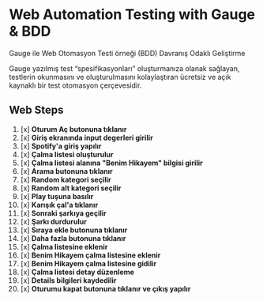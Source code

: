 # **Web Automation Testing with Gauge & BDD**

Gauge ile Web Otomasyon Testi örneği (BDD) Davranış Odaklı Geliştirme


Gauge yazılmış test “spesifikasyonları” oluşturmanıza olanak sağlayan, testlerin okunmasını ve oluşturulmasını kolaylaştıran ücretsiz ve açık kaynaklı bir test otomasyon çerçevesidir.

## **Web Steps**

1. [x] **Oturum Aç butonuna tıklanır**
2. [x] **Giriş ekranında input degerleri girilir**
3. [x] **Spotify'a giriş yapılır**
4. [x] **Çalma listesi oluşturulur**
5. [x] **Çalma listesi alanına "Benim Hikayem" bilgisi girilir**
6. [x] **Arama butonuna tıklanır**
7. [x] **Random kategori seçilir**
8. [x] **Random alt kategori seçilir**
9. [x] **Play tuşuna basılır**
10. [x] **Karışık çal'a tıklanır**
11. [x] **Sonraki şarkıya geçilir**
12. [x] **Şarkı durdurulur**
13. [x] **Sıraya ekle butonuna tıklanır**
14. [x] **Daha fazla butonuna tıklanır**
15. [x] **Çalma listesine eklenir**
16. [x] **Benim Hikayem çalma listesine eklenir**
17. [x] **Benim Hikayem çalma listesine gidilir**
18. [x] **Çalma listesi detay düzenleme**
19. [x] **Details bilgileri kaydedilir**
20. [x] **Oturumu kapat butonuna tıklanır ve çıkış yapılır**

    


